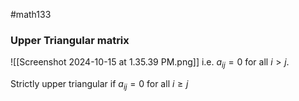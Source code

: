 #math133 

### Upper Triangular matrix
![[Screenshot 2024-10-15 at 1.35.39 PM.png]]
i.e. $a_{ij}=0$ for all $i>j$. 

Strictly upper triangular if
$a_{ij}=0$ for all $i\geq j$